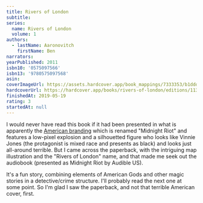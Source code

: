 ```yaml
---
title: Rivers of London
subtitle:
series:
  name: Rivers of London
  volume: 1
authors:
  - lastName: Aaronovitch
    firstName: Ben
narrators:
yearPublished: 2011
isbn10: '0575097566'
isbn13: '9780575097568'
asin:
coverImageUrl: https://assets.hardcover.app/book_mappings/7333353/b1dddfbd03770d4482ad89952c14ec63f55b178d.jpeg
hardcoverUrl: https://hardcover.app/books/rivers-of-london/editions/11302913
finishedAt: 2019-05-19
rating: 3
startedAt: null
---
```


I would never have read this book if it had been presented in what is apparently the [American branding](https://images.app.goo.gl/wcX6Y55nNzuQmnWV6) which is renamed "Midnight Riot" and features a low-pixel explosion and a silhouetted figure who looks like Vinnie Jones (the protagonist is mixed race and presents as black) and looks just all-around terrible. But I came across the paperback, with the intriguing map illustration and the "Rivers of London" name, and that made me seek out the audiobook (presented as Midnight Riot by Audible US).

It's a fun story, combining elements of American Gods and other magic stories in a detective/crime structure. I'll probably read the next one at some point. So I'm glad I saw the paperback, and not that terrible American cover, first.
